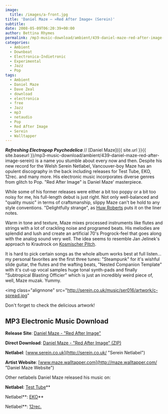 ```yaml
---
image:
  title: /images/a-front.jpg
title: 'Daniel Maze – »Red After Image« (Serein)'
subtitle: 
date: 2008-05-09T06:20:39+00:00
author: Bettina Rhymes
permalink: /mp3-music-download/ambient/439-daniel-maze-red-after-image-serein
categories:
  - Ambient
  - Downbeat
  - Electronica-Indietronic
  - Experimental
  - Jazz
  - Pop
tags:
  - Ambient
  - Daniel Maze
  - Dave Zeal
  - download
  - electronica
  - free
  - Jazz
  - mp3
  - netaudio
  - Pop
  - Red After Image
  - Serein
  - Walltapper
---
```

***Refreshing Electropop Psychedelica*** // [Daniel Maze]({{ site.url }}{{ site.baseurl }}/mp3-music-download/ambient/439-daniel-maze-red-after-image-serein) is a name you stumble about every now and then. Despite his new record for the Welsh Serein Netlabel, Vancouver-boy Maze has an opulent discography in the back including releases for Test Tube, EKO, 12rec. and many more. His electronic music incorporates diverse genres from glitch to Pop. "Red After Image" is Daniel Maze' masterpiece.<!--more-->

<!--adsense-->

While some of his former releases were either a bit too poppy or a bit too noisy for me, his full-length debut is just right. Not only well-balanced and "quality music" in terms of craftsmanship, slippy Maze can't be hold to any style conventions. "Delightfully strange", as [Huw Roberts](http://serein.co.uk/artists/huw_roberts/ "Huw Roberts @ Serein") puts it on the liner notes.

Warm in tone and texture, Maze mixes processed instruments like flutes and strings with a lot of crackling noise and programed beats. His melodies are splendid and lush and create an artificial 70's Progrock-feel that goes along with the analog sound very well. The idea seems to resemble Jan Jelinek's approach to Krautrock on [Kosmischer Pitch](http://www.allmusic.com/cg/amg.dll?p=amg&sql=10:wjfexqtsldte "Kosmischer Pitch @ allmusic.com").

It is hard to pick certain songs as the whole album works best at full listen... my personal favorites are the first three tunes: "Steampunk" for it's wishful slide guitar, the flutes and the wafting beats, "Nested Companion Template" with it's cut-up vocal samples huge tonal synth-pads and finally "Subtropical Blasting Officier" which is just an incredibly weird piece of, well, Maze muzak. Yummy.

<img class="alignnone" src="http://serein.co.uk/music/ser016/artwork/c-spread.jpg"

Don't forget to check the delicious artwork!

## MP3 Electronic Music Download

**Release Site**: [Daniel Maze - "Red After Image"](http://serein.co.uk/music/ser016/ "Daniel Maze @ Serein")
  
 **Direct Download**: [Daniel Maze - "Red After Image" (ZIP)](http://serein.co.uk/compress/ser016)
  
 **Netlabel**: [www.serein.co.uk](http://serein.co.uk/ "Serein Netlabel")
  
 **Artist Website**: [www.maze.walltapper.com](http://maze.walltapper.com/ "Daniel Maze Website")

Other netlabels Daniel Maze released his music on:

 **Netlabel**: [Test Tube](http://www.monocromatica.com/netlabel/releases/tube045.htm "Daniel Maze @ Test Tube")**
  
Netlabel**: [EKO](http://semlabel.com/iod/back/eko013 "Daniel Maze @ EKO")**
  
Netlabel**: [12rec.](http://www.12rec.net/Release_Daniel-Maze_028.htm "Daniel Maze @ 12rec.")